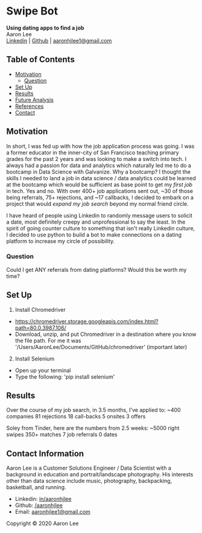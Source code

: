 <!-- ![](images/gram_banner.png) -->

# Swipe Bot
**Using dating apps to find a job**
<br>Aaron Lee
<br>
[Linkedin](http://www.linkedin.com/in/aaronhjlee)  |  [Github](https://github.com/aaronhjlee)   |   aaronhjlee1@gmail.com

## Table of Contents

* [Motivation](#motivation)
  * [Question](#question)
* [Set Up](#set-up)
* [Results](#results)
* [Future Analysis](#future-analysis)
* [References](#references)
* [Contact](#contact-information)

## Motivation

In short, I was fed up with how the job application process was going. I was a former educator in the inner-city of San Francisco teaching primary grades for the past 2 years and was looking to make a switch into tech. I always had a passion for data and analytics which naturally led me to do a bootcamp in Data Science with Galvanize. Why a bootcamp? I thought the skills I needed to land a job in data science / data analytics could be learned at the bootcamp which would be sufficient as base point to get my *first job* in tech. Yes and no. With over 400+ job applications sent out, ~30 of those being referrals, 75+ rejections, and ~17 callbacks, I decided to embark on a project that would *expand my job search* beyond my normal friend circle. 

I have heard of people using Linkedin to randomly message users to solicit a date, most definitely creepy and unprofessional to say the least. In the spirit of going counter culture to something that isn't really Linkedin culture, I decided to use python to build a bot to make connections on a dating platform to increase my circle of possibility. 

### Question

Could I get ANY referrals from dating platforms?
Would this be worth my time?

## Set Up

1. Install Chromedriver
  - https://chromedriver.storage.googleapis.com/index.html?path=80.0.3987.106/
  - Download, unzip, and put Chromedriver in a destination where you know the file path. For me it was '/Users/AaronLee/Documents/GitHub/chromedriver' (important later)
2. Install Selenium
  - Open up your terminal
  - Type the following: 'pip install selenium'

## Results

Over the course of my job search, in 3.5 months, I've applied to:
  ~400 companies
  81 rejections
  18 call-backs
  5 onsites
  3 offers

Soley from Tinder, here are the numbers from 2.5 weeks:
  ~5000 right swipes
  350+ matches
  7 job referrals
  0 dates

## Contact Information
Aaron Lee is a Customer Solutions Engineer / Data Scientist with a background in education and portrait/landscape photography. His interests other than data science include music, photography, backpacking, basketball, and running.

* Linkedin: [in/aaronhjlee](https://www.linkedin.com/in/aaronhjlee/)
* Github: [/aaronhjlee](https://github.com/Aaronhjlee)
* Email: [aaronhjlee1@gmail.com](aaronhjlee1@gmail.com)

Copyright © 2020 Aaron Lee